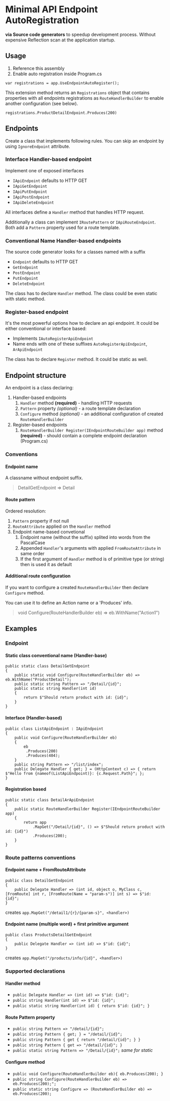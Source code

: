 ﻿# Minimal API Endpoint AutoRegistration 
**via Source code generators** to speedup development process. Without expensive Reflection scan at the application startup.

## Usage

1. Reference this assembly
1. Enable auto registration inside Program.cs

`var registrations = app.UseEndpointAutoRegister();`

This extension method returns an `Registrations` object that contains properties with all endpoints registrations as `RouteHandlerBuilder` to enable another configuration (see below).

`registrations.ProductDetailEndpoint.Produces(200)`

## Endpoints
Create a class that implements following rules.
You can skip an endpoint by using `IgnoreEndpoint` attribute.

### Interface Handler-based endpoint
Implement one of exposed interfaces 
- `IApiEndpoint` defaults to HTTP GET
- `IApiGetEndpoint`
- `IApiPutEndpoint`
- `IApiPostEndpoint`
- `IApiDeleteEndpoint`

All interfaces define a `Handler` method that handles HTTP request.

Additionally a class can implement `IRoutePattern` or `IApiRouteEndpoint`.
Both add a `Pattern` property used for a route template. 

### Conventional Name Handler-based endpoints
The source code generator looks for a classes named with a suffix
- `Endpoint` defaults to HTTP GET
- `GetEndpoint`
- `PostEndpoint`
- `PutEndpoint`
- `DeleteEndpoint`

The class has to declare `Handler` method.
The class could be even static with static method.

### Register-based endpoint
It's the most powerful options how to declare an api endpoint.
It could be either conventional or interface based:
- Implements `IAutoRegisterApiEndpoint`
- Name ends with one of these suffixes `AutoRegisterApiEndpoint`, `ArApiEndpoint`

The class has to declare `Register` method. It could be static as well.


## Endpoint structure
An endpoint is a class declaring:
1. Handler-based endpoints
   1. `Handler` method **(required)** - handling HTTP requests
   1. `Pattern` property *(optional)* - a route template declaration
   1. `Configure` method *(optional)* - an additional configuration of created `RouteHandlerBuilder`
1. Register-based endpoints
   1.  `RouteHandlerBuilder Register(IEndpointRouteBuilder app)` method **(required)** - should contain a complete endpoint declaration (Program.cs)

### Conventions
#### Endpoint name
A classname without endpoint suffix.
> DetailGetEndpoint => Detail

#### Route pattern
Ordered resolution:
1. `Pattern` property if not null
1. `RouteAttribute` applied on the `Handler` method
1. Endpoint name-based convetional
   1. Endpoint name (without the suffix) splited into words from the PascalCase
   1. Appended `Handler`'s arguments with applied `FromRouteAttribute` in same order
   1. If the first argument of `Handler` method is of primitive type (or string) then is used it as default

#### Additional route configuration
If you want to configure a created `RouteHandlerBuilder` then declare `Configure` method.

You can use it to define an Action name or a 'Produces' info.
> void Configure(RouteHandlerBuilder eb) => eb.WithName("Action1")

## Examples
### Endpoint
#### Static class conventional name (Handler-base)
```
public static class DetailGetEndpoint
{
	public static void Configure(RouteHandlerBuilder eb) => eb.WithName("ProductDetail");
	public static string Pattern => "/Detail/{id}";
	public static string Handler(int id)
	{
		return $"Should return product with id: {id}";
	}
}
```
#### Interface (Handler-based)
```
public class ListApiEndpoint : IApiEndpoint
{
	public void Configure(RouteHandlerBuilder eb)
	{
		eb
		 .Produces(200)
		 .Produces(404);
	}
	public string Pattern => "/list/index";
	public Delegate Handler { get; } = (HttpContext c) => { return $"Hello from {nameof(ListApiEndpoint)}: {c.Request.Path}"; };
}
```
#### Registration based
```
public static class DetailArApiEndpoint
{
	public static RouteHandlerBuilder Register(IEndpointRouteBuilder app)
	{
		return app
			.MapGet("/Detail/{id}", () => $"Should return product with id: {id}")
			.Produces(200);
	}
}
```

### Route patterns conventions
#### Endpoint name + FromRouteAttribute
```
public class DetailGetEndpoint
{
	public Delegate Handler => (int id, object o, MyClass c, [FromRoute] int r, [FromRoute(Name = "param-s")] int s) => $"id: {id}";
}
```
creates `app.MapGet("/detail1/{r}/{param-s}", <handler>)`

#### Endpoint name (multiple word) + first primitive argument
```
public class ProductsDetailGetEndpoint
{
	public Delegate Handler => (int id) => $"id: {id}";
}
```
creates `app.MapGet("/products/info/{id}", <handler>)`


### Supported declarations
#### Handler method
- `public Delegate Handler => (int id) => $"id: {id}";`
- `public string Handler(int id) => $"id: {id}";`
- `public static string Handler(int id) { return $"id: {id}"; }` 

#### Route Pattern property
- `public string Pattern => "/detail/{id}";`
- `public string Pattern { get; } = "/detail/{id}";`
- `public string Pattern { get { return "/detail/{id}"; } }`
- `public string Pattern { get => "/detail/{id}"; }`
- `public static string Pattern => "/Detail/{id}";` *same for static*

#### Configure method
- `public void Configure(RouteHandlerBuilder eb){ eb.Produces(200); }`
- `public string Configure(RouteHandlerBuilder eb) => eb.Produces(200);";`
- `public static string Configure => (RouteHandlerBuilder eb) => eb.Produces(200);`